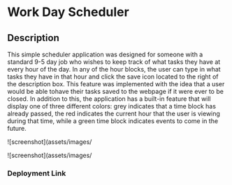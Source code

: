 # Work Day Scheduler

## Description
This simple scheduler application was designed for someone with a standard 9-5 day job who wishes to keep track of what tasks they have at every hour of the day. In any of the hour blocks, the user can type in what tasks they have in that hour and click the save icon located to the right of the description box. This feature was implemented with the idea that a user would be able tohave their tasks saved to the webpage if it were ever to be closed. In addition to this, the application has a built-in feature that will display one of three different colors: grey indicates that a time block has already passed, the red indicates the current hour that the user is viewing during that time, while a green time block indicates events to come in the future. 

![screenshot](assets/images/

![screenshot](assets/images/

### Deployment Link